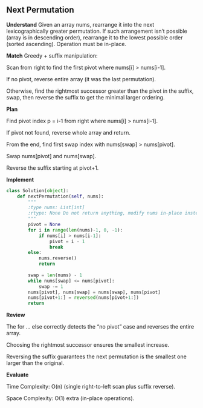 ## Next Permutation
**Understand**
Given an array nums, rearrange it into the next lexicographically greater permutation. If such arrangement isn’t possible (array is in descending order), rearrange it to the lowest possible order (sorted ascending). Operation must be in-place.

**Match**
Greedy + suffix manipulation:

Scan from right to find the first pivot where nums[i] > nums[i-1].

If no pivot, reverse entire array (it was the last permutation).

Otherwise, find the rightmost successor greater than the pivot in the suffix, swap, then reverse the suffix to get the minimal larger ordering.

**Plan**

Find pivot index p = i-1 from right where nums[i] > nums[i-1].

If pivot not found, reverse whole array and return.

From the end, find first swap index with nums[swap] > nums[pivot].

Swap nums[pivot] and nums[swap].

Reverse the suffix starting at pivot+1.

**Implement**
```py
class Solution(object):
    def nextPermutation(self, nums):
        """
        :type nums: List[int]
        :rtype: None Do not return anything, modify nums in-place instead.
        """
        pivot = None
        for i in range(len(nums)-1, 0, -1):
            if nums[i] > nums[i-1]:
                pivot = i - 1
                break
        else:
            nums.reverse()
            return
        
        swap = len(nums) - 1
        while nums[swap] <= nums[pivot]:
            swap -= 1
        nums[pivot], nums[swap] = nums[swap], nums[pivot]
        nums[pivot+1:] = reversed(nums[pivot+1:])
        return
``` 
**Review**

The for ... else correctly detects the “no pivot” case and reverses the entire array.

Choosing the rightmost successor ensures the smallest increase.

Reversing the suffix guarantees the next permutation is the smallest one larger than the original.

**Evaluate**

Time Complexity: O(n) (single right-to-left scan plus suffix reverse).

Space Complexity: O(1) extra (in-place operations).
